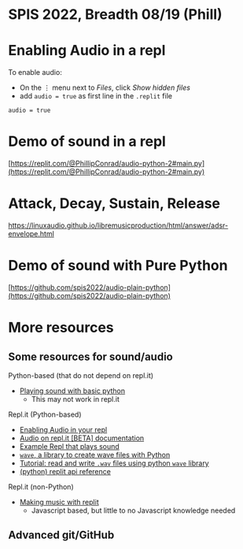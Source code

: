 # SPIS 2022, Breadth 08/19 (Phill)

# Enabling Audio in a repl

To enable audio:

* On the  ⋮ menu next to *Files*, click *Show hidden files* 
* add `audio = true` as first line in the `.replit` file

```
audio = true
```

# Demo of sound in a repl

[https://replit.com/@PhillipConrad/audio-python-2#main.py](https://replit.com/@PhillipConrad/audio-python-2#main.py)

# Attack, Decay, Sustain, Release

https://linuxaudio.github.io/libremusicproduction/html/answer/adsr-envelope.html

# Demo of sound with Pure Python

[https://github.com/spis2022/audio-plain-python](https://github.com/spis2022/audio-plain-python)

# More resources

## Some resources for sound/audio

Python-based (that do not depend on repl.it)
* [Playing sound with basic python](https://pythonbasics.org/python-play-sound/)
  * This may not work in repl.it

Repl.it (Python-based)
* [Enabling Audio in your repl](https://docs.replit.com/misc/playing-audio-replit)
* [Audio on repl.it [BETA] documentation](https://replitgithubio-1--ritza.repl.co/repls/audio)
* [Example Repl that plays sound](https://replit.com/@phtcon/py-audio-demo#main.py)
* [`wave`, a library to create wave files with Python](https://docs.python.org/3/library/wave.html)
* [Tutorial: read and write `.wav` files using python `wave` library](https://www.tutorialspoint.com/read-and-write-wav-files-using-python-wave)
* [(python) replit api reference](https://replit-docs-python.allawesome497.repl.co/)

Repl.it (non-Python)
* [Making music with replit](https://www.youtube.com/watch?v=-kTXQ_EnYek)
  * Javascript based, but little to no Javascript knowledge needed  


## Advanced git/GitHub

